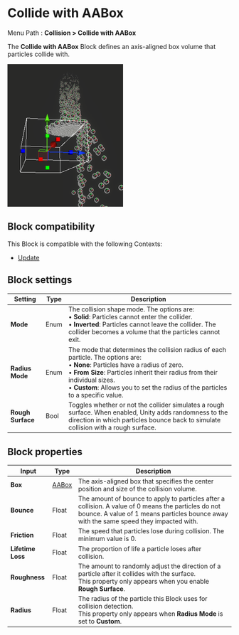 # Collide with AABox

Menu Path : **Collision > Collide with AABox**

The **Collide with AABox** Block defines an axis-aligned box volume that particles collide with.

![](Images/Block-CollideWithAABoxMain.png)

## Block compatibility

This Block is compatible with the following Contexts:

- [Update](Context-Update.md)

## Block settings

| **Setting**       | **Type** | **Description**                                              |
| ----------------- | -------- | ------------------------------------------------------------ |
| **Mode**          | Enum     | The collision shape mode. The options are:<br/>&#8226; **Solid**: Particles cannot enter the collider.<br/>&#8226; **Inverted**: Particles cannot leave the collider. The collider becomes a volume that the particles cannot exit. |
| **Radius Mode**   | Enum     | The mode that determines the collision radius of each particle. The options are:<br/>&#8226; **None**: Particles have a radius of zero.<br/>&#8226; **From Size**: Particles inherit their radius from their individual sizes.<br/>&#8226; **Custom**: Allows you to set the radius of the particles to a specific value. |
| **Rough Surface** | Bool     | Toggles whether or not the collider simulates a rough surface. When enabled, Unity adds randomness to the direction in which particles bounce back to simulate collision with a rough surface. |

## Block properties

| **Input**         | **Type**               | **Description**                                              |
| ----------------- | ---------------------- | ------------------------------------------------------------ |
| **Box**           | [AABox](Type-AABox.md) | The axis-aligned box that specifies the center position and size of the collision volume. |
| **Bounce**        | Float                  | The amount of bounce to apply to particles after a collision. A value of 0 means the particles do not bounce. A value of 1 means particles bounce away with the same speed they impacted with. |
| **Friction**      | Float                  | The speed that particles lose during collision. The minimum value is 0. |
| **Lifetime Loss** | Float                  | The proportion of life a particle loses after collision.     |
| **Roughness**     | Float                  | The amount to randomly adjust the direction of a particle after it collides with the surface.<br/>This property only appears when you enable **Rough Surface**. |
| **Radius**        | Float                  | The radius of the particle this Block uses for collision detection.<br/>This property only appears when **Radius Mode** is set to **Custom**. |